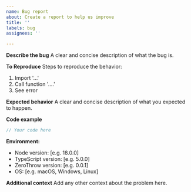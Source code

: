 ```yaml
---
name: Bug report
about: Create a report to help us improve
title: ''
labels: bug
assignees: ''

---
```


**Describe the bug**
A clear and concise description of what the bug is.

**To Reproduce**
Steps to reproduce the behavior:
1. Import '...'
2. Call function '....'
3. See error

**Expected behavior**
A clear and concise description of what you expected to happen.

**Code example**
```typescript
// Your code here
```

**Environment:**
 - Node version: [e.g. 18.0.0]
 - TypeScript version: [e.g. 5.0.0]
 - ZeroThrow version: [e.g. 0.0.1]
 - OS: [e.g. macOS, Windows, Linux]

**Additional context**
Add any other context about the problem here.